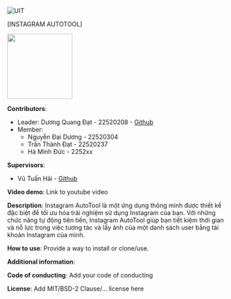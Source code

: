 ![UIT](https://img.shields.io/badge/from-UIT%20VNUHCM-blue?style=for-the-badge&link=https%3A%2F%2Fwww.uit.edu.vn%2F)

[INSTAGRAM AUTOTOOL]

<img src="https://github.com/DuongWuangDat/IT008/assets/118280757/71703b4f-d6aa-469a-9890-2112fc8abe8d" width="150" height="150">


**Contributors**:

- Leader: Dương Quang Đạt - 22520208 - [Github](https://github.com/DuongWuangDat)
- Member:
  - Nguyễn Đại Dương - 22520304  
  - Trần Thành Đạt - 22520237
  - Hà Minh Đức - 2252xx  

**Supervisors**:

- Vũ Tuấn Hải - [Github](https://github.com/vutuanhai237)

**Video demo**: Link to youtube video

**Description**: Instagram AutoTool là một ứng dụng thông minh được thiết kế đặc biệt để tối ưu hóa trải nghiệm sử dụng Instagram của bạn. Với những chức năng tự động tiên tiến, Instagram AutoTool giúp bạn tiết kiệm thời gian và nỗ lực trong việc tương tác và lấy ảnh của một danh sách user bằng tài khoản Instagram của mình.

**How to use**: Provide a way to install or clone/use.

**Additional information**: 

**Code of conducting**: Add your code of conducting

**License**: Add MIT/BSD-2 Clause/... license here
